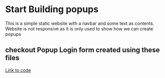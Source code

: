 # Start Building popups 
This is a simple static website with a navbar and some text as contents. Website is not responsive as it is only used to show 
how we can create popups
## checkout Popup Login form created using these files 
[Link to code](https://codepen.io/ankit-codess/pen/VwaPGYb)
